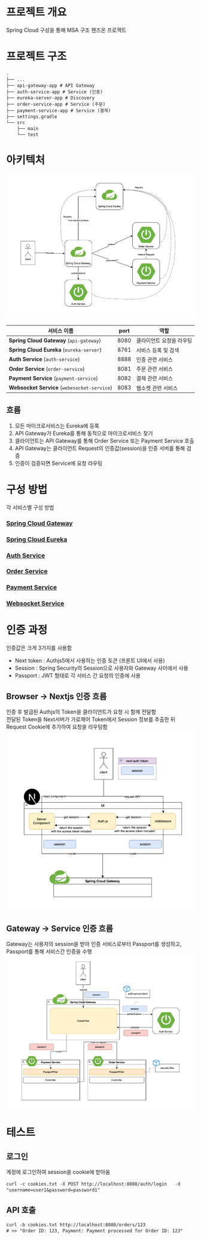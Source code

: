 # 프로젝트 개요
Spring Cloud 구성을 통해 MSA 구조 핸즈온 프로젝트

# 프로젝트 구조
```shell
.
├── ...
├── api-gateway-app # API Gateway
├── auth-service-app # Service (인증)
├── eureka-server-app # Discovery
├── order-service-app # Service (주문)
├── payment-service-app # Service (결제)
├── settings.gradle
└── src
    ├── main
    └── test
```

# 아키텍처
![img.png](readme/msa-architecture.png)

| 서비스 이름                                       | port | 역할            |
|----------------------------------------------|------|---------------|
| **Spring Cloud Gateway** (`api-gateway`)     | 8080 | 클라이언트 요청을 라우팅 |
| **Spring Cloud Eureka** (`eureka-server`)    | 8761 | 서비스 등록 및 검색   |
| **Auth Service** (`auth-service`)            | 8888 | 인증 관련 서비스     |
| **Order Service** (`order-service`)          | 8081 | 주문 관련 서비스     |
| **Payment Service** (`payment-service`)      | 8082 | 결제 관련 서비스     |
| **Websocket Service** (`webesocket-service`) | 8083 | 웹소켓 관련 서비스    |

## 흐름
1. 모든 마이크로서비스는 Eureka에 등록
2. API Gateway가 Eureka를 통해 동적으로 마이크로서비스 찾기
3. 클라이언트는 API Gateway를 통해 Order Service 또는 Payment Service 호출
4. API Gateway는 클라이언트 Request의 인증값(session)을 인증 서버를 통해 검증
5. 인증이 검증되면 Service에 요청 라우팅



# 구성 방법
각 서비스별 구성 방법
### [Spring Cloud Gateway](app/api-gateway-app/README.md)

### [Spring Cloud Eureka](app/eureka-server-app/README.md)

### [Auth Service](app/auth-app/README.md)

### [Order Service](app/order-service-app/README.md)

### [Payment Service](app/payment-service-app/README.md)

### [Websocket Service](websocket-service-app/README.md)

# 인증 과정
인증값은 크게 3가지를 사용함
- Next token : Authjs5에서 사용하는 인증 토큰 (프론트 UI에서 사용)
- Session : Spring Security의 Session으로 사용자와 Gateway 사이에서 사용
- Passport : JWT 형태로 각 서비스 간 요청의 인증에 사용

## Browser -> Nextjs 인증 흐름
인증 후 발급된 Authjs의 Token을 클라이언트가 요청 시 함께 전달함 <br/>
전달된 Token을 Next서버가 가로채어 Token에서 Session 정보를 추출한 뒤 Request Cookie에 추가하여 요청을 라우팅함
![img.png](readme/frontend-authentication-flow.png)

## Gateway -> Service 인증 흐름
Gateway는 사용자의 session을 받아 인증 서비스로부터 Passport를 생성하고, Passport를 통해 서비스간 인증을 수행
![img.png](readme/backend-authentication-flow.png)

# 테스트
## 로그인
계정에 로그인하여 session을 cookie에 받아옴
```shell
curl -c cookies.txt -X POST http://localhost:8080/auth/login   -d "username=user1&password=password1"
```

## API 호출
```shell
curl -b cookies.txt http://localhost:8080/orders/123
# >> "Order ID: 123, Payment: Payment processed for Order ID: 123"
```
